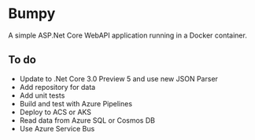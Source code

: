 # Bumpy
A simple ASP.Net Core WebAPI application running in a Docker container.

## To do
* Update to .Net Core 3.0 Preview 5 and use new JSON Parser
* Add repository for data
* Add unit tests
* Build and test with Azure Pipelines
* Deploy to ACS or AKS
* Read data from Azure SQL or Cosmos DB
* Use Azure Service Bus
